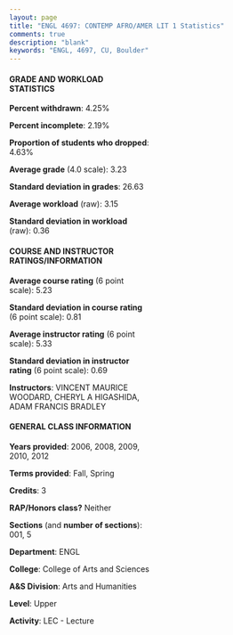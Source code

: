 ```yaml
---
layout: page
title: "ENGL 4697: CONTEMP AFRO/AMER LIT 1 Statistics"
comments: true
description: "blank"
keywords: "ENGL, 4697, CU, Boulder"
--- 
```

<head>
<script src="https://ajax.googleapis.com/ajax/libs/jquery/2.1.3/jquery.min.js"></script>
<script src="https://dl.dropboxusercontent.com/s/pc42nxpaw1ea4o9/highcharts.js?dl=0"></script>
<!-- <script src="../assets/js/highcharts.js"></script> -->
<style type="text/css">@font-face {
	font-family: "Bebas Neue";
	src: url(https://www.filehosting.org/file/details/544349/BebasNeue%20Regular.otf) format("opentype");
	}
	h1.Bebas { 
		font-family: "Bebas Neue", Verdana, Tahoma;
	}
</style>
</head>
<body>
	<div id="container" style="float: right; width: 45%; height: 88%; margin-left: 2.5%; margin-right: 2.5%;"></div>
	<script language="JavaScript">
		$(document).ready(function() {
		var chart = {type: 'column'};
		var title = {text: 'Grade Distribution'};
		var xAxis = {categories: ['A','B','C','D','F'],crosshair: true};
		var yAxis = {min: 0,title: {text: 'Percentage'}};
		var tooltip = {headerFormat: '<center><b><span style="font-size:20px">{point.key}</span></b></center>',
		               pointFormat: '<td style="padding:0"><b>{point.y:.1f}%</b></td>',
		               footerFormat: '</table>',shared: true,useHTML: true};
		var plotOptions = {column: {pointPadding: 0.0,borderWidth: 0}};  
		var credits = {enabled: false};var series= [{name: 'Percent',data: [41.58,46.53,8.91,0.99,1.98,]}];
		var json = {};
		json.chart = chart;
		json.title = title;
		json.tooltip = tooltip;
		json.xAxis = xAxis;
		json.yAxis = yAxis;  
		json.series = series;
		json.plotOptions = plotOptions;  
		json.credits = credits;
		$('#container').highcharts(json);
	});
	</script>
</body>
			   
#### GRADE AND WORKLOAD STATISTICS

**Percent withdrawn**: 4.25%

**Percent incomplete**: 2.19%

**Proportion of students who dropped**: 4.63%

**Average grade** (4.0 scale): 3.23

**Standard deviation in grades**: 26.63

**Average workload** (raw): 3.15

**Standard deviation in workload** (raw): 0.36

#### COURSE AND INSTRUCTOR RATINGS/INFORMATION

**Average course rating** (6 point scale): 5.23

**Standard deviation in course rating** (6 point scale): 0.81

**Average instructor rating** (6 point scale): 5.33

**Standard deviation in instructor rating** (6 point scale): 0.69

**Instructors**: VINCENT MAURICE WOODARD, CHERYL A HIGASHIDA, ADAM FRANCIS BRADLEY

#### GENERAL CLASS INFORMATION

**Years provided**: 2006, 2008, 2009, 2010, 2012

**Terms provided**: Fall, Spring

**Credits**: 3

**RAP/Honors class?** Neither

**Sections** (and **number of sections**): 001, 5

**Department**: ENGL

**College**: College of Arts and Sciences

**A&S Division**: Arts and Humanities

**Level**: Upper

**Activity**: LEC - Lecture